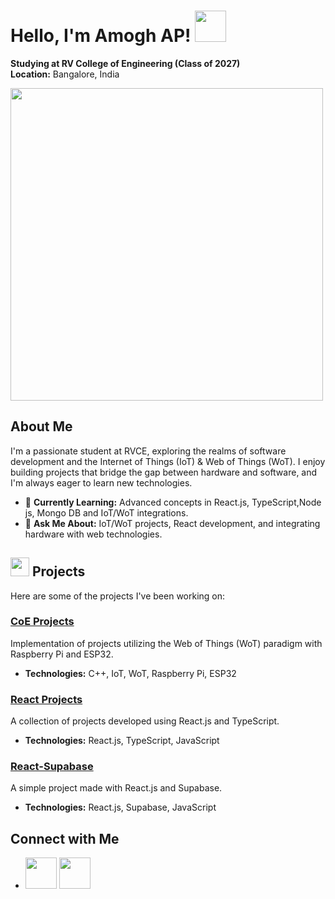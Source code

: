 # Hello, I'm Amogh AP! <img src="https://user-images.githubusercontent.com/74038190/212281775-b468df30-4edc-4bf8-a4ee-f52e1aaddc86.gif" width="50">

**Studying at RV College of Engineering (Class of 2027)**  
**Location:** Bangalore, India

<div>
  <img src="https://user-images.githubusercontent.com/74038190/219923809-b86dc415-a0c2-4a38-bc88-ad6cf06395a8.gif" width="500">
</div>

## About Me

I'm a passionate student at RVCE, exploring the realms of software development and the Internet of Things (IoT) & Web of Things (WoT). I enjoy building projects that bridge the gap between hardware and software, and I'm always eager to learn new technologies.

- 🌱 **Currently Learning:** Advanced concepts in React.js, TypeScript,Node js, Mongo DB and IoT/WoT integrations.
- 💬 **Ask Me About:** IoT/WoT projects, React development, and integrating hardware with web technologies.

## <img src="https://user-images.githubusercontent.com/74038190/212257465-7ce8d493-cac5-494e-982a-5a9deb852c4b.gif" width="30"> Projects 
Here are some of the projects I've been working on:

### [CoE Projects](https://github.com/Amogh-lab/CoE-Projects)

Implementation of projects utilizing the Web of Things (WoT) paradigm with Raspberry Pi and ESP32.

- **Technologies:** C++, IoT, WoT, Raspberry Pi, ESP32

### [React Projects](https://github.com/Amogh-lab/React-project)

A collection of projects developed using React.js and TypeScript.

- **Technologies:** React.js, TypeScript, JavaScript

### [React-Supabase](https://github.com/Amogh-lab/React-Supabase)

A simple project made with React.js and Supabase.

- **Technologies:** React.js, Supabase, JavaScript

## Connect with Me

- [<img src="https://user-images.githubusercontent.com/74038190/235294012-0a55e343-37ad-4b0f-924f-c8431d9d2483.gif" width="50">](https://www.linkedin.com/in/amogh-ap-750832293)  [<img src="https://user-images.githubusercontent.com/74038190/235294013-a33e5c43-a01c-43f6-b44d-a406d8b4ab75.gif" width="50">](https://www.instagram.com/justttamogh)

